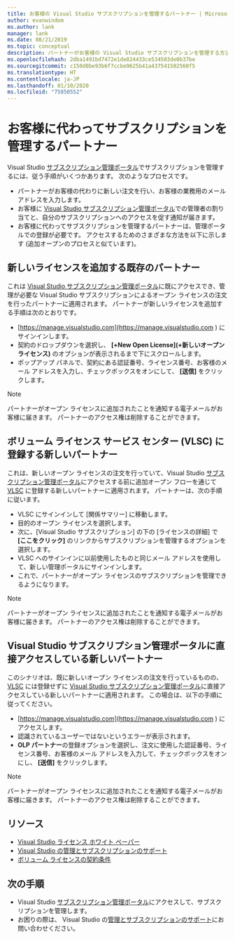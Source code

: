 ```yaml
---
title: お客様の Visual Studio サブスクリプションを管理するパートナー | Microsoft Docs
author: evanwindom
ms.author: lank
manager: lank
ms.date: 08/21/2019
ms.topic: conceptual
description: パートナーがお客様の Visual Studio サブスクリプションを管理する方法について説明します。
ms.openlocfilehash: 2dba1491bd7472e1de824433ce534503de0b37be
ms.sourcegitcommit: c150d0be93b6f7ccbe9625b41a437541502560f5
ms.translationtype: HT
ms.contentlocale: ja-JP
ms.lasthandoff: 01/10/2020
ms.locfileid: "75850552"
---
```

# <a name="partners-managing-subscriptions-on-behalf-of-customers"></a>お客様に代わってサブスクリプションを管理するパートナー
Visual Studio [サブスクリプション管理ポータル](https://manage.visualstudio.com)でサブスクリプションを管理するには、従う手順がいくつかあります。 次のようなプロセスです。
- パートナーがお客様の代わりに新しい注文を行い、お客様の業務用のメール アドレスを入力します。
- お客様に [Visual Studio サブスクリプション管理ポータル](https://manage.visualstudio.com)での管理者の割り当てと、自分のサブスクリプションへのアクセスを促す通知が届きます。
- お客様に代わってサブスクリプションを管理するパートナーは、管理ポータルでの登録が必要です。 アクセスするためのさまざまな方法を以下に示します (追加オープンのプロセスと似ています)。

## <a name="existing-partners-adding-a-new-license"></a>新しいライセンスを追加する既存のパートナー
これは [Visual Studio サブスクリプション管理ポータル](https://manage.visualstudio.com)に既にアクセスでき、管理が必要な Visual Studio サブスクリプションによるオープン ライセンスの注文を行ったパートナーに適用されます。  パートナーが新しいライセンスを追加する手順は次のとおりです。
- [https://manage.visualstudio.com](https://manage.visualstudio.com ) にサインインします。
- 契約のドロップダウンを選択し、 **[+New Open License]\(+新しいオープン ライセンス\)** のオプションが表示されるまで下にスクロールします。
- ポップアップ パネルで、契約にある認証番号、ライセンス番号、お客様のメール アドレスを入力し、チェックボックスをオンにして、 **[送信]** をクリックします。

> [!NOTE]
> パートナーがオープン ライセンスに追加されたことを通知する電子メールがお客様に届きます。 パートナーのアクセス権は削除することができます。

## <a name="new-partners-who-register-on-the-volume-licensing-service-center-vlsc"></a>ボリューム ライセンス サービス センター (VLSC) に登録する新しいパートナー
これは、新しいオープン ライセンスの注文を行っていて、Visual Studio [サブスクリプション管理ポータル](https://manage.visualstudio.com)にアクセスする前に追加オープン フローを通じて [VLSC](https://www.microsoft.com/Licensing/servicecenter/default.aspx) に登録する新しいパートナーに適用されます。 パートナーは、次の手順に従います。
- VLSC にサインインして [関係サマリー] に移動します。
- 目的のオープン ライセンスを選択します。
- 次に、[Visual Studio サブスクリプション] の下の [ライセンスの詳細] で **[ここをクリック]** のリンクからサブスクリプションを管理するオプションを選択します。
- VLSC へのサインインに以前使用したものと同じメール アドレスを使用して、新しい管理ポータルにサインインします。
- これで、パートナーがオープン ライセンスのサブスクリプションを管理できるようになります。

> [!NOTE]
> パートナーがオープン ライセンスに追加されたことを通知する電子メールがお客様に届きます。 パートナーのアクセス権は削除することができます。


## <a name="new-partners-visiting-the-visual-studio-subscriptions-administration-portal-directly"></a>Visual Studio サブスクリプション管理ポータルに直接アクセスしている新しいパートナー
このシナリオは、既に新しいオープン ライセンスの注文を行っているものの、[VLSC](https://www.microsoft.com/Licensing/servicecenter/default.aspx) には登録せずに [Visual Studio サブスクリプション管理ポータル](https://manage.visualstudio.com)に直接アクセスしている新しいパートナーに適用されます。  この場合は、以下の手順に従ってください。
- [https://manage.visualstudio.com](https://manage.visualstudio.com ) にアクセスします。
- 認識されているユーザーではないというエラーが表示されます。
- **OLP パートナー**の登録オプションを選択し、注文に使用した認証番号、ライセンス番号、お客様のメール アドレスを入力して、チェックボックスをオンにし、 **[送信]** をクリックします。

> [!NOTE]
> パートナーがオープン ライセンスに追加されたことを通知する電子メールがお客様に届きます。 パートナーのアクセス権は削除することができます。

## <a name="resources"></a>リソース
- [Visual Studio ライセンス ホワイト ペーパー](https://visualstudio.microsoft.com/wp-content/uploads/2019/06/Visual-Studio-Licensing-Whitepaper-May-2019.pdf)
- [Visual Studio の管理とサブスクリプションのサポート](https://visualstudio.microsoft.com/support/support-overview-vs)
- [ボリューム ライセンスの契約条件](https://www.microsoft.com/licensing/product-licensing/products.aspx)

## <a name="next-steps"></a>次の手順
- Visual Studio [サブスクリプション管理ポータル](https://manage.visualstudio.com)にアクセスして、サブスクリプションを管理します。
- お困りの際は、 Visual Studio の[管理とサブスクリプションのサポート](https://visualstudio.microsoft.com/support/support-overview-vs)にお問い合わせください。
